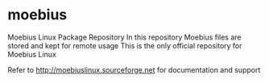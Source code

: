moebius
=========

Moebius Linux Package Repository
In this repository  Moebius files are stored and kept for remote usage
This is the only official repository for Moebius Linux

Refer to http://moebiuslinux.sourceforge.net for documentation and support
